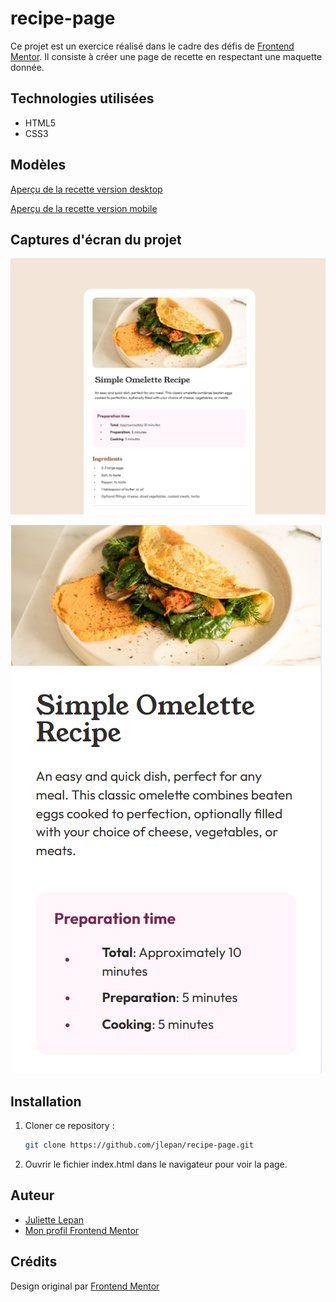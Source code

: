 # recipe-page

Ce projet est un exercice réalisé dans le cadre des défis de [Frontend Mentor](https://www.frontendmentor.io/). 
Il consiste à créer une page de recette en respectant une maquette donnée.

## Technologies utilisées

- HTML5
- CSS3

## Modèles

[Aperçu de la recette version desktop](https://github.com/jlepan/recipe-page/blob/main/design/desktop-design.jpg)

[Aperçu de la recette version mobile](https://github.com/jlepan/recipe-page/blob/main/design/mobile-design.jpg)

## Captures d'écran du projet

![Aperçu de ma version desktop](https://github.com/jlepan/recipe-page/blob/main/aper%C3%A7u-projet/aper%C3%A7u-desktop.png)

![Aperçu de ma version mobile](https://github.com/jlepan/recipe-page/blob/main/aper%C3%A7u-projet/aper%C3%A7u-mobile.png)

## Installation
1. Cloner ce repository :  
   ```bash
   git clone https://github.com/jlepan/recipe-page.git
   
2. Ouvrir le fichier index.html dans le navigateur pour voir la page.

## Auteur
- [Juliette Lepan](https://github.com/jlepan)  
- [Mon profil Frontend Mentor](https://www.frontendmentor.io/profile/jlepan)

## Crédits
Design original par [Frontend Mentor](https://www.frontendmentor.io/)
